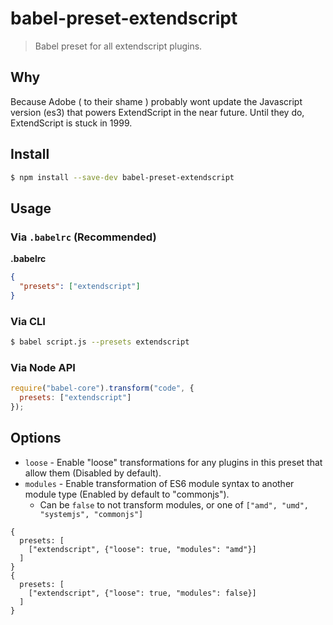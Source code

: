 # babel-preset-extendscript

> Babel preset for all extendscript plugins.

## Why
Because Adobe ( to their shame ) probably wont update the Javascript version (es3) that powers ExtendScript in the near future. Until they do, ExtendScript is stuck in 1999.

## Install

```sh
$ npm install --save-dev babel-preset-extendscript
```

## Usage

### Via `.babelrc` (Recommended)

**.babelrc**

```json
{
  "presets": ["extendscript"]
}
```

### Via CLI

```sh
$ babel script.js --presets extendscript
```

### Via Node API

```javascript
require("babel-core").transform("code", {
  presets: ["extendscript"]
});
```

## Options

* `loose` - Enable "loose" transformations for any plugins in this preset that allow them (Disabled by default).
* `modules` - Enable transformation of ES6 module syntax to another module type (Enabled by default to "commonjs").
  * Can be `false` to not transform modules, or one of `["amd", "umd", "systemjs", "commonjs"]`

```
{
  presets: [
    ["extendscript", {"loose": true, "modules": "amd"}]
  ]
}
{
  presets: [
    ["extendscript", {"loose": true, "modules": false}]
  ]
}
```
